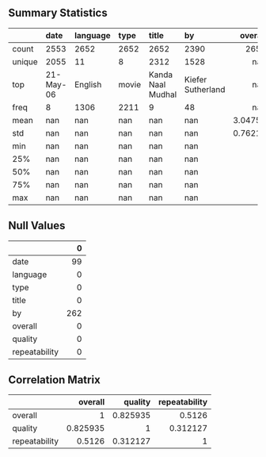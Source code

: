 ## Summary Statistics

|        | date      | language | type  | title             | by                | overall |  quality | repeatability |
| :----- | :-------- | :------- | :---- | :---------------- | :---------------- | ------: | -------: | ------------: |
| count  | 2553      | 2652     | 2652  | 2652              | 2390              |    2652 |     2652 |          2652 |
| unique | 2055      | 11       | 8     | 2312              | 1528              |     nan |      nan |           nan |
| top    | 21-May-06 | English  | movie | Kanda Naal Mudhal | Kiefer Sutherland |     nan |      nan |           nan |
| freq   | 8         | 1306     | 2211  | 9                 | 48                |     nan |      nan |           nan |
| mean   | nan       | nan      | nan   | nan               | nan               | 3.04751 |  3.20928 |       1.49472 |
| std    | nan       | nan      | nan   | nan               | nan               | 0.76218 | 0.796743 |      0.598289 |
| min    | nan       | nan      | nan   | nan               | nan               |       1 |        1 |             1 |
| 25%    | nan       | nan      | nan   | nan               | nan               |       3 |        3 |             1 |
| 50%    | nan       | nan      | nan   | nan               | nan               |       3 |        3 |             1 |
| 75%    | nan       | nan      | nan   | nan               | nan               |       3 |        4 |             2 |
| max    | nan       | nan      | nan   | nan               | nan               |       5 |        5 |             3 |

## Null Values

|               |   0 |
| :------------ | --: |
| date          |  99 |
| language      |   0 |
| type          |   0 |
| title         |   0 |
| by            | 262 |
| overall       |   0 |
| quality       |   0 |
| repeatability |   0 |

## Correlation Matrix

|               |  overall |  quality | repeatability |
| :------------ | -------: | -------: | ------------: |
| overall       |        1 | 0.825935 |        0.5126 |
| quality       | 0.825935 |        1 |      0.312127 |
| repeatability |   0.5126 | 0.312127 |             1 |
